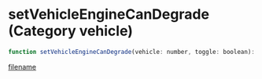 # setVehicleEngineCanDegrade (Category vehicle)

```js
function setVehicleEngineCanDegrade(vehicle: number, toggle: boolean): void
```

[filename](setVehicleEngineCanDegrade_m.md ':include')